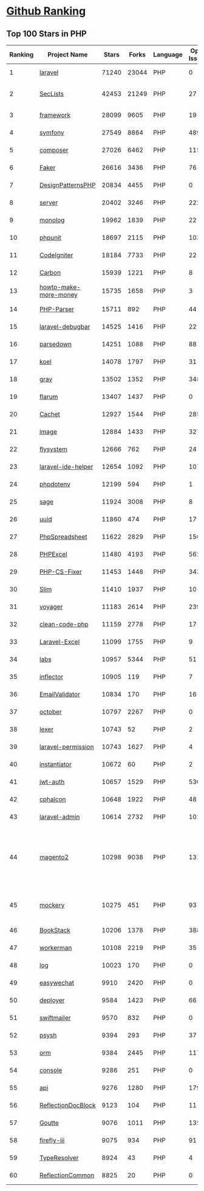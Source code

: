 [Github Ranking](../README.md)
==========

## Top 100 Stars in PHP

| Ranking | Project Name | Stars | Forks | Language | Open Issues | Description | Last Commit |
| ------- | ------------ | ----- | ----- | -------- | ----------- | ----------- | ----------- |
| 1 | [laravel](https://github.com/laravel/laravel) | 71240 | 23044 | PHP | 0 | Laravel is a web application framework with expressive, elegant syntax. We’ve already laid the foundation for your next big idea — freeing you to create without sweating the small things. | 2022-10-20T09:10:39Z |
| 2 | [SecLists](https://github.com/danielmiessler/SecLists) | 42453 | 21249 | PHP | 27 | SecLists is the security tester's companion. It's a collection of multiple types of lists used during security assessments, collected in one place. List types include usernames, passwords, URLs, sensitive data patterns, fuzzing payloads, web shells, and many more. | 2022-10-20T15:32:00Z |
| 3 | [framework](https://github.com/laravel/framework) | 28099 | 9605 | PHP | 19 | The Laravel Framework. | 2022-10-21T00:24:49Z |
| 4 | [symfony](https://github.com/symfony/symfony) | 27549 | 8864 | PHP | 489 | The Symfony PHP framework | 2022-10-21T02:43:03Z |
| 5 | [composer](https://github.com/composer/composer) | 27026 | 6462 | PHP | 115 | Dependency Manager for PHP | 2022-10-20T11:04:33Z |
| 6 | [Faker](https://github.com/fzaninotto/Faker) | 26616 | 3436 | PHP | 76 | Faker is a PHP library that generates fake data for you | 2022-07-11T08:30:23Z |
| 7 | [DesignPatternsPHP](https://github.com/DesignPatternsPHP/DesignPatternsPHP) | 20834 | 4455 | PHP | 0 | sample code for several design patterns in PHP 8 | 2022-09-21T08:59:42Z |
| 8 | [server](https://github.com/nextcloud/server) | 20402 | 3246 | PHP | 2222 | ☁️ Nextcloud server, a safe home for all your data | 2022-10-21T02:26:03Z |
| 9 | [monolog](https://github.com/Seldaek/monolog) | 19962 | 1839 | PHP | 22 | Sends your logs to files, sockets, inboxes, databases and various web services | 2022-10-14T15:01:04Z |
| 10 | [phpunit](https://github.com/sebastianbergmann/phpunit) | 18697 | 2115 | PHP | 103 | The PHP Unit Testing framework. | 2022-10-20T10:37:02Z |
| 11 | [CodeIgniter](https://github.com/bcit-ci/CodeIgniter) | 18184 | 7733 | PHP | 22 | Open Source PHP Framework (originally from EllisLab) | 2022-10-07T11:56:18Z |
| 12 | [Carbon](https://github.com/briannesbitt/Carbon) | 15939 | 1221 | PHP | 8 | A simple PHP API extension for DateTime. | 2022-10-17T22:46:14Z |
| 13 | [howto-make-more-money](https://github.com/easychen/howto-make-more-money) | 15735 | 1658 | PHP | 3 | 程序员如何优雅的挣零花钱，2.0版，升级为小书了。Most of this not work outside China , so no English translate | 2022-06-18T17:00:20Z |
| 14 | [PHP-Parser](https://github.com/nikic/PHP-Parser) | 15711 | 892 | PHP | 44 | A PHP parser written in PHP | 2022-10-17T06:13:59Z |
| 15 | [laravel-debugbar](https://github.com/barryvdh/laravel-debugbar) | 14525 | 1416 | PHP | 22 | Laravel Debugbar (Integrates PHP Debug Bar) | 2022-10-18T18:37:00Z |
| 16 | [parsedown](https://github.com/erusev/parsedown) | 14251 | 1088 | PHP | 88 | Better Markdown Parser in PHP | 2022-06-15T20:08:22Z |
| 17 | [koel](https://github.com/koel/koel) | 14078 | 1797 | PHP | 31 | 🐦 A personal music streaming server that works. | 2022-10-20T13:31:01Z |
| 18 | [grav](https://github.com/getgrav/grav) | 13502 | 1352 | PHP | 348 | Modern, Crazy Fast, Ridiculously Easy and Amazingly Powerful Flat-File CMS powered by PHP, Markdown, Twig, and Symfony | 2022-10-10T21:32:25Z |
| 19 | [flarum](https://github.com/flarum/flarum) | 13407 | 1437 | PHP | 0 | Simple forum software for building great communities. | 2022-09-13T09:47:07Z |
| 20 | [Cachet](https://github.com/CachetHQ/Cachet) | 12927 | 1544 | PHP | 285 | 📛 An open source status page system for everyone. | 2022-07-05T14:23:17Z |
| 21 | [image](https://github.com/Intervention/image) | 12884 | 1433 | PHP | 327 | PHP Image Manipulation | 2022-09-20T21:54:26Z |
| 22 | [flysystem](https://github.com/thephpleague/flysystem) | 12666 | 762 | PHP | 24 | Abstraction for local and remote filesystems | 2022-10-20T21:01:07Z |
| 23 | [laravel-ide-helper](https://github.com/barryvdh/laravel-ide-helper) | 12654 | 1092 | PHP | 107 | Laravel IDE Helper | 2022-10-06T09:44:15Z |
| 24 | [phpdotenv](https://github.com/vlucas/phpdotenv) | 12199 | 594 | PHP | 1 | Loads environment variables from `.env` to `getenv()`, `$_ENV` and `$_SERVER` automagically. | 2022-10-16T01:02:40Z |
| 25 | [sage](https://github.com/roots/sage) | 11924 | 3008 | PHP | 8 | WordPress starter theme with Laravel Blade components and templates, Tailwind CSS, and a modern development workflow | 2022-10-19T12:59:55Z |
| 26 | [uuid](https://github.com/ramsey/uuid) | 11860 | 474 | PHP | 17 | A PHP library for generating universally unique identifiers (UUIDs). | 2022-10-17T21:19:30Z |
| 27 | [PhpSpreadsheet](https://github.com/PHPOffice/PhpSpreadsheet) | 11622 | 2829 | PHP | 150 | A pure PHP library for reading and writing spreadsheet files | 2022-10-20T17:53:38Z |
| 28 | [PHPExcel](https://github.com/PHPOffice/PHPExcel) | 11480 | 4193 | PHP | 562 | ARCHIVED | 2019-01-02T01:38:48Z |
| 29 | [PHP-CS-Fixer](https://github.com/FriendsOfPHP/PHP-CS-Fixer) | 11453 | 1448 | PHP | 343 | A tool to automatically fix PHP Coding Standards issues | 2022-10-18T11:07:41Z |
| 30 | [Slim](https://github.com/slimphp/Slim) | 11410 | 1937 | PHP | 10 | Slim is a PHP micro framework that helps you quickly write simple yet powerful web applications and APIs. | 2022-10-03T20:55:04Z |
| 31 | [voyager](https://github.com/the-control-group/voyager) | 11183 | 2614 | PHP | 239 | Voyager - The Missing Laravel Admin | 2022-10-20T14:20:37Z |
| 32 | [clean-code-php](https://github.com/jupeter/clean-code-php) | 11159 | 2778 | PHP | 17 | :bathtub: Clean Code concepts adapted for PHP | 2022-09-29T16:20:36Z |
| 33 | [Laravel-Excel](https://github.com/SpartnerNL/Laravel-Excel) | 11099 | 1755 | PHP | 9 | 🚀 Supercharged Excel exports and imports in Laravel | 2022-10-20T17:01:18Z |
| 34 | [labs](https://github.com/docker/labs) | 10957 | 5344 | PHP | 51 | This is a collection of tutorials for learning how to use Docker with various tools. Contributions welcome. | 2022-08-22T03:47:43Z |
| 35 | [inflector](https://github.com/doctrine/inflector) | 10905 | 119 | PHP | 7 | Doctrine Inflector is a small library that can perform string manipulations with regard to uppercase/lowercase and singular/plural forms of words. | 2022-10-20T09:11:47Z |
| 36 | [EmailValidator](https://github.com/egulias/EmailValidator) | 10834 | 170 | PHP | 16 | PHP Email address validator | 2022-09-10T06:15:17Z |
| 37 | [october](https://github.com/octobercms/october) | 10797 | 2267 | PHP | 0 | Self-hosted CMS platform based on the Laravel PHP Framework. | 2022-10-21T02:21:39Z |
| 38 | [lexer](https://github.com/doctrine/lexer) | 10743 | 52 | PHP | 2 | Base library for a lexer that can be used in Top-Down, Recursive Descent Parsers. | 2022-10-17T07:39:56Z |
| 39 | [laravel-permission](https://github.com/spatie/laravel-permission) | 10743 | 1627 | PHP | 4 | Associate users with roles and permissions | 2022-10-21T02:13:36Z |
| 40 | [instantiator](https://github.com/doctrine/instantiator) | 10672 | 60 | PHP | 2 | None | 2022-05-29T20:57:59Z |
| 41 | [jwt-auth](https://github.com/tymondesigns/jwt-auth) | 10657 | 1529 | PHP | 530 | 🔐 JSON Web Token Authentication for Laravel & Lumen | 2022-07-16T21:53:44Z |
| 42 | [cphalcon](https://github.com/phalcon/cphalcon) | 10648 | 1922 | PHP | 48 | High performance, full-stack PHP framework delivered as a C extension. | 2022-10-19T21:33:04Z |
| 43 | [laravel-admin](https://github.com/z-song/laravel-admin) | 10614 | 2732 | PHP | 101 | Build a full-featured administrative interface in ten minutes | 2022-10-20T14:10:04Z |
| 44 | [magento2](https://github.com/magento/magento2) | 10298 | 9038 | PHP | 1315 | All Submissions you make to Magento Inc. ("Magento") through GitHub are subject to the following terms and conditions: (1) You grant Magento a perpetual, worldwide, non-exclusive, no charge, royalty free, irrevocable license under your applicable copyrights and patents to reproduce, prepare derivative works of, display, publically perform, sublicense and distribute any feedback, ideas, code, or other information (“Submission") you submit through GitHub. (2) Your Submission is an original work of authorship and you are the owner or are legally entitled to grant the license stated above. (3) You agree to the Contributor License Agreement found here:  https://github.com/magento/magento2/blob/master/CONTRIBUTOR_LICENSE_AGREEMENT.html | 2022-10-20T20:29:28Z |
| 45 | [mockery](https://github.com/mockery/mockery) | 10275 | 451 | PHP | 93 | Mockery is a simple yet flexible PHP mock object framework for use in unit testing with PHPUnit, PHPSpec or any other testing framework. Its core goal is to offer a test double framework with a succinct API capable of clearly defining all possible object operations and interactions using a human readable Domain Specific Language (DSL). | 2022-09-27T16:30:21Z |
| 46 | [BookStack](https://github.com/BookStackApp/BookStack) | 10206 | 1378 | PHP | 388 | A platform to create documentation/wiki content built with PHP & Laravel | 2022-10-20T11:32:22Z |
| 47 | [workerman](https://github.com/walkor/workerman) | 10108 | 2219 | PHP | 35 | An asynchronous event driven PHP socket framework. Supports HTTP, Websocket, SSL and other custom protocols. PHP>=7.0. | 2022-10-20T09:58:42Z |
| 48 | [log](https://github.com/php-fig/log) | 10023 | 170 | PHP | 0 | None | 2021-07-14T16:46:26Z |
| 49 | [easywechat](https://github.com/w7corp/easywechat) | 9910 | 2420 | PHP | 0 | 📦 一个 PHP 微信 SDK | 2022-10-17T00:03:53Z |
| 50 | [deployer](https://github.com/deployphp/deployer) | 9584 | 1423 | PHP | 66 | The PHP deployment tool with support for popular frameworks out of the box | 2022-10-17T07:11:22Z |
| 51 | [swiftmailer](https://github.com/swiftmailer/swiftmailer) | 9570 | 832 | PHP | 0 | Comprehensive mailing tools for PHP | 2021-10-25T07:19:17Z |
| 52 | [psysh](https://github.com/bobthecow/psysh) | 9394 | 293 | PHP | 37 | A REPL for PHP | 2022-09-15T17:57:04Z |
| 53 | [orm](https://github.com/doctrine/orm) | 9384 | 2445 | PHP | 1172 | Doctrine Object Relational Mapper (ORM) | 2022-10-19T19:40:56Z |
| 54 | [console](https://github.com/symfony/console) | 9286 | 251 | PHP | 0 | The Console component eases the creation of beautiful and testable command line interfaces. | 2022-10-18T13:22:13Z |
| 55 | [api](https://github.com/dingo/api) | 9276 | 1280 | PHP | 179 | A RESTful API package for the Laravel and Lumen frameworks. | 2022-05-19T22:59:52Z |
| 56 | [ReflectionDocBlock](https://github.com/phpDocumentor/ReflectionDocBlock) | 9123 | 104 | PHP | 11 | None | 2022-10-14T13:27:01Z |
| 57 | [Goutte](https://github.com/FriendsOfPHP/Goutte) | 9076 | 1011 | PHP | 135 | Goutte, a simple PHP Web Scraper | 2021-12-17T17:15:16Z |
| 58 | [firefly-iii](https://github.com/firefly-iii/firefly-iii) | 9075 | 934 | PHP | 91 | Firefly III: a personal finances manager | 2022-10-19T17:57:25Z |
| 59 | [TypeResolver](https://github.com/phpDocumentor/TypeResolver) | 8924 | 43 | PHP | 4 | A PSR-5 based resolver of Class names, Types and Structural Element Names | 2022-10-14T12:51:35Z |
| 60 | [ReflectionCommon](https://github.com/phpDocumentor/ReflectionCommon) | 8825 | 20 | PHP | 0 | None | 2022-07-29T15:24:25Z |

